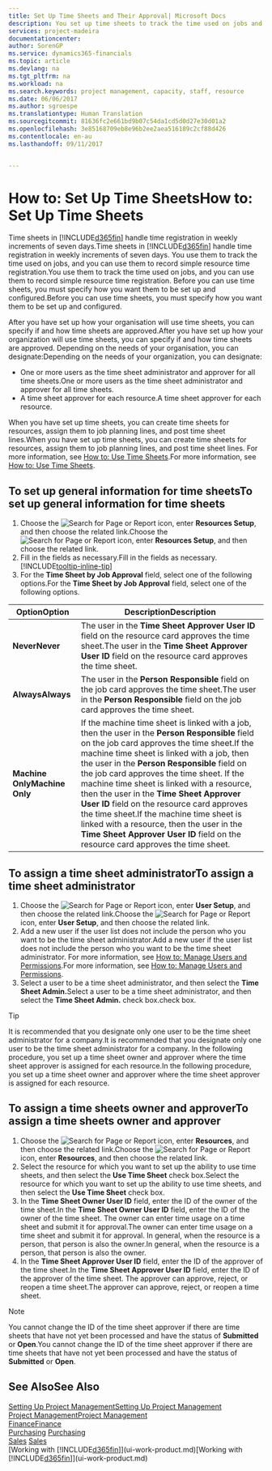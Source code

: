 ```yaml
---
title: Set Up Time Sheets and Their Approval| Microsoft Docs
description: You set up time sheets to track the time used on jobs and using resources, helping you with project management, staffing, and capacity
services: project-madeira
documentationcenter: 
author: SorenGP
ms.service: dynamics365-financials
ms.topic: article
ms.devlang: na
ms.tgt_pltfrm: na
ms.workload: na
ms.search.keywords: project management, capacity, staff, resource
ms.date: 06/06/2017
ms.author: sgroespe
ms.translationtype: Human Translation
ms.sourcegitcommit: 81636fc2e661bd9b07c54da1cd5d0d27e30d01a2
ms.openlocfilehash: 3e85168709eb8e96b2ee2aea516189c2cf88d426
ms.contentlocale: en-au
ms.lasthandoff: 09/11/2017


---
```

# <a name="how-to-set-up-time-sheets"></a><span data-ttu-id="72817-103">How to: Set Up Time Sheets</span><span class="sxs-lookup"><span data-stu-id="72817-103">How to: Set Up Time Sheets</span></span>
<span data-ttu-id="72817-104">Time sheets in [!INCLUDE[d365fin](includes/d365fin_md.md)] handle time registration in weekly increments of seven days.</span><span class="sxs-lookup"><span data-stu-id="72817-104">Time sheets in [!INCLUDE[d365fin](includes/d365fin_md.md)] handle time registration in weekly increments of seven days.</span></span> <span data-ttu-id="72817-105">You use them to track the time used on jobs, and you can use them to record simple resource time registration.</span><span class="sxs-lookup"><span data-stu-id="72817-105">You use them to track the time used on jobs, and you can use them to record simple resource time registration.</span></span> <span data-ttu-id="72817-106">Before you can use time sheets, you must specify how you want them to be set up and configured.</span><span class="sxs-lookup"><span data-stu-id="72817-106">Before you can use time sheets, you must specify how you want them to be set up and configured.</span></span>

<span data-ttu-id="72817-107">After you have set up how your organisation will use time sheets, you can specify if and how time sheets are approved.</span><span class="sxs-lookup"><span data-stu-id="72817-107">After you have set up how your organization will use time sheets, you can specify if and how time sheets are approved.</span></span> <span data-ttu-id="72817-108">Depending on the needs of your organisation, you can designate:</span><span class="sxs-lookup"><span data-stu-id="72817-108">Depending on the needs of your organization, you can designate:</span></span>

* <span data-ttu-id="72817-109">One or more users as the time sheet administrator and approver for all time sheets.</span><span class="sxs-lookup"><span data-stu-id="72817-109">One or more users as the time sheet administrator and approver for all time sheets.</span></span>
* <span data-ttu-id="72817-110">A time sheet approver for each resource.</span><span class="sxs-lookup"><span data-stu-id="72817-110">A time sheet approver for each resource.</span></span>

<span data-ttu-id="72817-111">When you have set up time sheets, you can create time sheets for resources, assign them to job planning lines, and post time sheet lines.</span><span class="sxs-lookup"><span data-stu-id="72817-111">When you have set up time sheets, you can create time sheets for resources, assign them to job planning lines, and post time sheet lines.</span></span> <span data-ttu-id="72817-112">For more information, see [How to: Use Time Sheets](projects-how-use-time-sheets.md).</span><span class="sxs-lookup"><span data-stu-id="72817-112">For more information, see [How to: Use Time Sheets](projects-how-use-time-sheets.md).</span></span>

## <a name="to-set-up-general-information-for-time-sheets"></a><span data-ttu-id="72817-113">To set up general information for time sheets</span><span class="sxs-lookup"><span data-stu-id="72817-113">To set up general information for time sheets</span></span>
1. <span data-ttu-id="72817-114">Choose the ![Search for Page or Report](media/ui-search/search_small.png "Search for Page or Report icon") icon, enter **Resources Setup**, and then choose the related link.</span><span class="sxs-lookup"><span data-stu-id="72817-114">Choose the ![Search for Page or Report](media/ui-search/search_small.png "Search for Page or Report icon") icon, enter **Resources Setup**, and then choose the related link.</span></span>  
2. <span data-ttu-id="72817-115">Fill in the fields as necessary.</span><span class="sxs-lookup"><span data-stu-id="72817-115">Fill in the fields as necessary.</span></span> [!INCLUDE[tooltip-inline-tip](includes/tooltip-inline-tip_md.md)]
3. <span data-ttu-id="72817-116">For the **Time Sheet by Job Approval** field, select one of the following options.</span><span class="sxs-lookup"><span data-stu-id="72817-116">For the **Time Sheet by Job Approval** field, select one of the following options.</span></span>

| <span data-ttu-id="72817-117">Option</span><span class="sxs-lookup"><span data-stu-id="72817-117">Option</span></span> | <span data-ttu-id="72817-118">Description</span><span class="sxs-lookup"><span data-stu-id="72817-118">Description</span></span> |
| --- | --- |
| <span data-ttu-id="72817-119">**Never**</span><span class="sxs-lookup"><span data-stu-id="72817-119">**Never**</span></span> |<span data-ttu-id="72817-120">The user in the **Time Sheet Approver User ID** field on the resource card approves the time sheet.</span><span class="sxs-lookup"><span data-stu-id="72817-120">The user in the **Time Sheet Approver User ID** field on the resource card approves the time sheet.</span></span> |
| <span data-ttu-id="72817-121">**Always**</span><span class="sxs-lookup"><span data-stu-id="72817-121">**Always**</span></span> |<span data-ttu-id="72817-122">The user in the **Person Responsible** field on the job card approves the time sheet.</span><span class="sxs-lookup"><span data-stu-id="72817-122">The user in the **Person Responsible** field on the job card approves the time sheet.</span></span> |
| <span data-ttu-id="72817-123">**Machine Only**</span><span class="sxs-lookup"><span data-stu-id="72817-123">**Machine Only**</span></span> |<span data-ttu-id="72817-124">If the machine time sheet is linked with a job, then the user in the **Person Responsible** field on the job card approves the time sheet.</span><span class="sxs-lookup"><span data-stu-id="72817-124">If the machine time sheet is linked with a job, then the user in the **Person Responsible** field on the job card approves the time sheet.</span></span> <span data-ttu-id="72817-125">If the machine time sheet is linked with a resource, then the user in the **Time Sheet Approver User ID** field on the resource card approves the time sheet.</span><span class="sxs-lookup"><span data-stu-id="72817-125">If the machine time sheet is linked with a resource, then the user in the **Time Sheet Approver User ID** field on the resource card approves the time sheet.</span></span> |

## <a name="to-assign-a-time-sheet-administrator"></a><span data-ttu-id="72817-126">To assign a time sheet administrator</span><span class="sxs-lookup"><span data-stu-id="72817-126">To assign a time sheet administrator</span></span>
1. <span data-ttu-id="72817-127">Choose the ![Search for Page or Report](media/ui-search/search_small.png "Search for Page or Report icon") icon, enter **User Setup**, and then choose the related link.</span><span class="sxs-lookup"><span data-stu-id="72817-127">Choose the ![Search for Page or Report](media/ui-search/search_small.png "Search for Page or Report icon") icon, enter **User Setup**, and then choose the related link.</span></span>  
2. <span data-ttu-id="72817-128">Add a new user if the user list does not include the person who you want to be the time sheet administrator.</span><span class="sxs-lookup"><span data-stu-id="72817-128">Add a new user if the user list does not include the person who you want to be the time sheet administrator.</span></span> <span data-ttu-id="72817-129">For more information, see [How to: Manage Users and Permissions](ui-how-users-permissions.md).</span><span class="sxs-lookup"><span data-stu-id="72817-129">For more information, see [How to: Manage Users and Permissions](ui-how-users-permissions.md).</span></span>
3. <span data-ttu-id="72817-130">Select a user to be a time sheet administrator, and then select the **Time Sheet Admin.**</span><span class="sxs-lookup"><span data-stu-id="72817-130">Select a user to be a time sheet administrator, and then select the **Time Sheet Admin.**</span></span> <span data-ttu-id="72817-131">check box.</span><span class="sxs-lookup"><span data-stu-id="72817-131">check box.</span></span>  

> [!TIP]  
>   <span data-ttu-id="72817-132">It is recommended that you designate only one user to be the time sheet administrator for a company.</span><span class="sxs-lookup"><span data-stu-id="72817-132">It is recommended that you designate only one user to be the time sheet administrator for a company.</span></span> <span data-ttu-id="72817-133">In the following procedure, you set up a time sheet owner and approver where the time sheet approver is assigned for each resource.</span><span class="sxs-lookup"><span data-stu-id="72817-133">In the following procedure, you set up a time sheet owner and approver where the time sheet approver is assigned for each resource.</span></span>  

## <a name="to-assign-a-time-sheets-owner-and-approver"></a><span data-ttu-id="72817-134">To assign a time sheets owner and approver</span><span class="sxs-lookup"><span data-stu-id="72817-134">To assign a time sheets owner and approver</span></span>
1. <span data-ttu-id="72817-135">Choose the ![Search for Page or Report](media/ui-search/search_small.png "Search for Page or Report icon") icon, enter **Resources**, and then choose the related link.</span><span class="sxs-lookup"><span data-stu-id="72817-135">Choose the ![Search for Page or Report](media/ui-search/search_small.png "Search for Page or Report icon") icon, enter **Resources**, and then choose the related link.</span></span>
2. <span data-ttu-id="72817-136">Select the resource for which you want to set up the ability to use time sheets, and then select the **Use Time Sheet** check box.</span><span class="sxs-lookup"><span data-stu-id="72817-136">Select the resource for which you want to set up the ability to use time sheets, and then select the **Use Time Sheet** check box.</span></span>  
3. <span data-ttu-id="72817-137">In the **Time Sheet Owner User ID** field, enter the ID of the owner of the time sheet.</span><span class="sxs-lookup"><span data-stu-id="72817-137">In the **Time Sheet Owner User ID** field, enter the ID of the owner of the time sheet.</span></span> <span data-ttu-id="72817-138">The owner can enter time usage on a time sheet and submit it for approval.</span><span class="sxs-lookup"><span data-stu-id="72817-138">The owner can enter time usage on a time sheet and submit it for approval.</span></span> <span data-ttu-id="72817-139">In general, when the resource is a person, that person is also the owner.</span><span class="sxs-lookup"><span data-stu-id="72817-139">In general, when the resource is a person, that person is also the owner.</span></span>  
4. <span data-ttu-id="72817-140">In the **Time Sheet Approver User ID** field, enter the ID of the approver of the time sheet.</span><span class="sxs-lookup"><span data-stu-id="72817-140">In the **Time Sheet Approver User ID** field, enter the ID of the approver of the time sheet.</span></span> <span data-ttu-id="72817-141">The approver can approve, reject, or reopen a time sheet.</span><span class="sxs-lookup"><span data-stu-id="72817-141">The approver can approve, reject, or reopen a time sheet.</span></span>  

> [!NOTE]  
>   <span data-ttu-id="72817-142">You cannot change the ID of the time sheet approver if there are time sheets that have not yet been processed and have the status of **Submitted** or **Open**.</span><span class="sxs-lookup"><span data-stu-id="72817-142">You cannot change the ID of the time sheet approver if there are time sheets that have not yet been processed and have the status of **Submitted** or **Open**.</span></span>

## <a name="see-also"></a><span data-ttu-id="72817-143">See Also</span><span class="sxs-lookup"><span data-stu-id="72817-143">See Also</span></span>
[<span data-ttu-id="72817-144">Setting Up Project Management</span><span class="sxs-lookup"><span data-stu-id="72817-144">Setting Up Project Management</span></span>](projects-setup-projects.md)  
[<span data-ttu-id="72817-145">Project Management</span><span class="sxs-lookup"><span data-stu-id="72817-145">Project Management</span></span>](projects-manage-projects.md)  
[<span data-ttu-id="72817-146">Finance</span><span class="sxs-lookup"><span data-stu-id="72817-146">Finance</span></span>](finance.md)  
<span data-ttu-id="72817-147">[Purchasing](purchasing-manage-purchasing.md)       </span><span class="sxs-lookup"><span data-stu-id="72817-147">[Purchasing](purchasing-manage-purchasing.md)       </span></span>  
<span data-ttu-id="72817-148">[Sales](sales-manage-sales.md)    </span><span class="sxs-lookup"><span data-stu-id="72817-148">[Sales](sales-manage-sales.md)    </span></span>  
<span data-ttu-id="72817-149">[Working with [!INCLUDE[d365fin](includes/d365fin_md.md)]](ui-work-product.md)</span><span class="sxs-lookup"><span data-stu-id="72817-149">[Working with [!INCLUDE[d365fin](includes/d365fin_md.md)]](ui-work-product.md)</span></span>  

